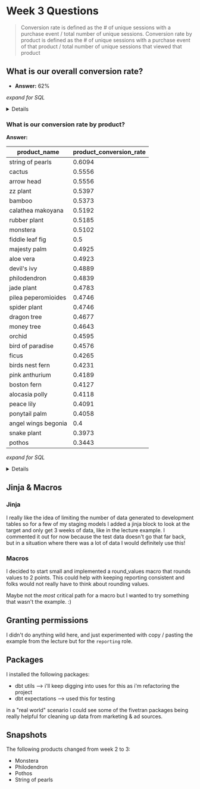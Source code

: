 # Week 3 Questions 

> Conversion rate is defined as the # of unique sessions with a purchase event / total number of unique sessions. Conversion rate by product is defined as the # of unique sessions with a purchase event of that product / total number of unique sessions that viewed that product

## What is our overall conversion rate?

- **Answer:** 62%


_expand for SQL_

<details>

```sql

with session_counts as (
select
    count(distinct(case when event_type = 'checkout' then session_id end)) as checkout_sessions,
    count(distinct session_id) as total_sessions 
from events 
)

select 
    round(checkout_sessions / total_sessions,2) as total_conversion 
from session_counts 

```

</details>

### What is our conversion rate by product?

**Answer:**

| product_name | product_conversion_rate |
| --- | --- |
| string of pearls | 0.6094 |
| cactus	| 0.5556 | 
|arrow head	| 0.5556 |
| zz plant	| 0.5397 |
| bamboo	| 0.5373 |
| calathea makoyana	| 0.5192 |
| rubber plant	| 0.5185 |
| monstera	| 0.5102 |
| fiddle leaf fig |	0.5 |
 |majesty palm | 	0.4925 |
| aloe vera	| 0.4923 |
| devil's ivy	| 0.4889 |
| philodendron |	0.4839 |
| jade plant	| 0.4783 |
| pilea peperomioides	| 0.4746 |
| spider plant	| 0.4746 | 
| dragon tree	| 0.4677 |
| money tree	| 0.4643 |
| orchid	| 0.4595 |
| bird of paradise	| 0.4576 |
| ficus	 |0.4265 |
| birds nest fern	| 0.4231 |
| pink anthurium	| 0.4189 | 
| boston fern	| 0.4127 |
| alocasia polly	| 0.4118 |
| peace lily	| 0.4091 |
| ponytail palm	| 0.4058 |
| angel wings begonia	| 0.4 |
| snake plant	| 0.3973 |
| pothos	| 0.3443 |

_expand for SQL_

<details>

```sql

with summed_product_sessions as (
select 
    product_name,
    sum(num_order_sessions) as total_order_sessions,
    sum(num_total_sessions) as total_sessions 
from daily_product_conversions
group by 1 
)

select 
    product_name,
    round(total_order_sessions / total_sessions,4) as product_conversion_rate 
from summed_product_sessions 
order by product_conversion_rate desc 

```

</details>

## Jinja & Macros

### Jinja 

I really like the idea of limiting the number of data generated to development tables so for a few of my staging models I added a jinja block to look at the target and only get 3 weeks of data, like in the lecture example. I commented it out for now because the test data doesn't go that far back, but in a situation where there was a lot of data I would definitely use this!

### Macros 

I decided to start small and implemented a round_values macro that rounds values to 2 points. This could help with keeping reporting consistent and folks would not really have to think about rounding values.

Maybe not the _most_ critical path for a macro but I wanted to try something that wasn't the example. :) 

## Granting permissions 

I didn't do anything wild here, and just experimented with copy / pasting the example from the lecture but for the `reporting` role. 

## Packages 

I installed the following packages:

- dbt utils --> i'll keep digging into uses for this as i'm refactoring the project 
- dbt expectations  --> used this for testing 

in a "real world" scenario I could see some of the fivetran packages being really helpful for cleaning up data from marketing & ad sources. 


## Snapshots 

The following products changed from week 2 to 3:
- Monstera
- Philodendron
- Pothos
- String of pearls